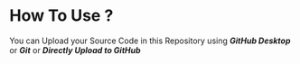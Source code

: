 # How To Use ?
You can Upload your Source Code in this Repository using ***GitHub Desktop*** or ***Git*** or ***Directly Upload to GitHub*** 
